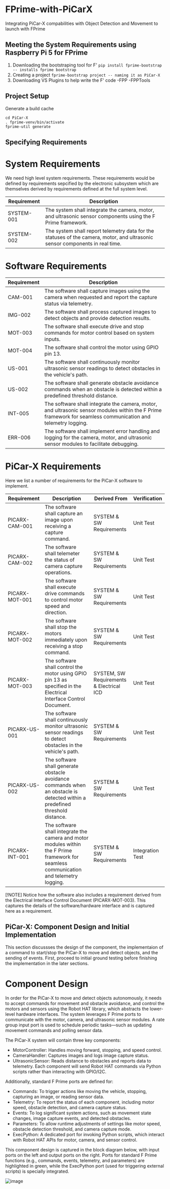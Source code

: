 # FPrime-with-PiCarX
Integrating PiCar-X compabilities with Object Detection and Movement to launch with FPrime

## Meeting the System Requirements using Raspberry Pi 5 for FPrime
1. Downloading the bootstraping tool for F'
   ```pip install fprime-bootstrap -- installs fprime bootstrap ```
2. Creating a project
   ```fprime-bootstrap project -- naming it as PiCar-X ```
3. Downloading VS Plugins to help write the F' code
   -FPP
   -FPPTools

## Project Setup
Generate a build cache
```
cd PiCar-X
. fprime-venv/bin/activate
fprime-util generate
```
## Specifying Requirements
# System Requirements
We need high level system requirements. These requirements would be defined by requirements sepcified by the electronic subsystem which are themselves derived by requirements defined at the full system level.

| **Requirement** | **Description**                                                                                                                       |
|-----------------|---------------------------------------------------------------------------------------------------------------------------------------|
| SYSTEM-001      | The system shall integrate the camera, motor, and ultrasonic sensor components using the F Prime framework.                           |
| SYSTEM-002      | The system shall report telemetry data for the statuses of the camera, motor, and ultrasonic sensor components in real time.            |



# Software Requirements

| **Requirement** | **Description**                                                                                                                        |
|-----------------|----------------------------------------------------------------------------------------------------------------------------------------|
| CAM-001         | The software shall capture images using the camera when requested and report the capture status via telemetry.                           |
| IMG-002         | The software shall process captured images to detect objects and provide detection results.                                             |
| MOT-003         | The software shall execute drive and stop commands for motor control based on system inputs.                                              |
| MOT-004         | The software shall control the motor using GPIO pin 13.                                                                                |
| US-001          | The software shall continuously monitor ultrasonic sensor readings to detect obstacles in the vehicle's path.                             |
| US-002          | The software shall generate obstacle avoidance commands when an obstacle is detected within a predefined threshold distance.              |
| INT-005         | The software shall integrate the camera, motor, and ultrasonic sensor modules within the F Prime framework for seamless communication and telemetry logging. |
| ERR-006         | The software shall implement error handling and logging for the camera, motor, and ultrasonic sensor modules to facilitate debugging.   |


# PiCar-X Requirements

Here we list a number of requirements for the PiCar-X software to implement.

| **Requirement**      | **Description**                                                                                               | **Derived From**                         | **Verification**  |
|----------------------|---------------------------------------------------------------------------------------------------------------|------------------------------------------|-------------------|
| PICARX-CAM-001       | The software shall capture an image upon receiving a capture command.                                        | SYSTEM & SW Requirements                 | Unit Test         |
| PICARX-CAM-002       | The software shall telemeter the status of camera capture operations.                                          | SYSTEM & SW Requirements                 | Unit Test         |
| PICARX-MOT-001       | The software shall execute drive commands to control motor speed and direction.                                | SYSTEM & SW Requirements                 | Unit Test         |
| PICARX-MOT-002       | The software shall stop the motors immediately upon receiving a stop command.                                | SYSTEM & SW Requirements                 | Unit Test         |
| PICARX-MOT-003       | The software shall control the motor using GPIO pin 13 as specified in the Electrical Interface Control Document. | SYSTEM, SW Requirements & Electrical ICD | Unit Test         |
| PICARX-US-001        | The software shall continuously monitor ultrasonic sensor readings to detect obstacles in the vehicle's path.                           | SYSTEM & SW Requirements                 | Unit Test         |
| PICARX-US-002        | The software shall generate obstacle avoidance commands when an obstacle is detected within a predefined threshold distance.            | SYSTEM & SW Requirements                 | Unit Test         |
| PICARX-INT-001       | The software shall integrate the camera and motor modules within the F Prime framework for seamless communication and telemetry logging. | SYSTEM & SW Requirements                 | Integration Test  |

[!NOTE] Notice how the software also includes a requirement derived from the Electrical Interface Control Document (PICARX-MOT-003). This captures the details of the software/hardware interface and is captured here as a requirement.

## PiCar-X: Component Design and Initial Implementation
This section discussses the design of the component, the implementaion of a command to start/stop the PiCar-X to move and detect objects, and the sending of events. First, proceed to initial ground testing before finishing the implementation in the later sections.

# Component Design

In order for the PiCar-X to move and detect objects autonomously, it needs to accept commands for movement and obstacle avoidance, and control the motors and sensors using the Robot HAT library, which abstracts the lower-level hardware interfaces. The system leverages F Prime ports to communicate with the motor, camera, and ultrasonic sensor modules. A rate group input port is used to schedule periodic tasks—such as updating movement commands and polling sensor data.

The PiCar-X system will contain three key components:

- MotorController: Handles moving forward, stopping, and speed control.
- CameraHandler: Captures images and logs image capture status.
- UltrasonicSensor: Reads distance to obstacles and reports data to telemetry.
Each component will send Robot HAT commands via Python scripts rather than interacting with GPIO/I2C.

Additionally, standard F Prime ports are defined for:

- Commands: To trigger actions like moving the vehicle, stopping, capturing an image, or reading sensor data.
- Telemetry: To report the status of each component, including motor speed, obstacle detection, and camera capture status.
- Events: To log significant system actions, such as movement state changes, image capture events, and detected obstacles.
- Parameters: To allow runtime adjustments of settings like motor speed, obstacle detection threshold, and camera capture mode.
- ExecPython: A dedicated port for invoking Python scripts, which interact with Robot HAT APIs for motor, camera, and sensor control.

This component design is captured in the block diagram below, with input ports on the left and output ports on the right. Ports for standard F Prime functions (e.g., commands, events, telemetry, and parameters) are highlighted in green, while the ExecPython port (used for triggering external scripts) is specially integrated.

![image](https://github.com/user-attachments/assets/6e339eb3-4826-4b8b-9005-7ae682a8c159)

